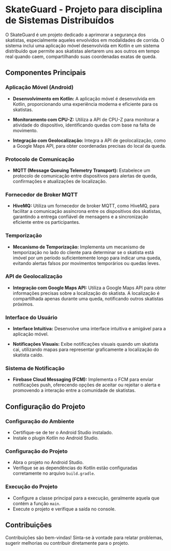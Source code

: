 # SkateGuard - Projeto para disciplina de Sistemas Distribuídos

O SkateGuard é um projeto dedicado a aprimorar a segurança dos skatistas, especialmente aqueles envolvidos em modalidades de corrida. O sistema inclui uma aplicação móvel desenvolvida em Kotlin e um sistema distribuído que permite aos skatistas alertarem uns aos outros em tempo real quando caem, compartilhando suas coordenadas exatas de queda.

## Componentes Principais

### Aplicação Móvel (Android)

- **Desenvolvimento em Kotlin:** A aplicação móvel é desenvolvida em Kotlin, proporcionando uma experiência moderna e eficiente para os skatistas.

- **Monitoramento com CPU-Z:** Utiliza a API de CPU-Z para monitorar a atividade do dispositivo, identificando quedas com base na falta de movimento.

- **Integração com Geolocalização:** Integra a API de geolocalização, como a Google Maps API, para obter coordenadas precisas do local da queda.

### Protocolo de Comunicação

- **MQTT (Message Queuing Telemetry Transport):** Estabelece um protocolo de comunicação entre dispositivos para alertas de queda, confirmações e atualizações de localização.

### Fornecedor de Broker MQTT

- **HiveMQ:** Utiliza um fornecedor de broker MQTT, como HiveMQ, para facilitar a comunicação assíncrona entre os dispositivos dos skatistas, garantindo a entrega confiável de mensagens e a sincronização eficiente entre os participantes.

### Temporização

- **Mecanismo de Temporização:** Implementa um mecanismo de temporização no lado do cliente para determinar se o skatista está imóvel por um período suficientemente longo para indicar uma queda, evitando alertas falsos por movimentos temporários ou quedas leves.

### API de Geolocalização

- **Integração com Google Maps API:** Utiliza a Google Maps API para obter informações precisas sobre a localização do skatista. A localização é compartilhada apenas durante uma queda, notificando outros skatistas próximos.

### Interface do Usuário

- **Interface Intuitiva:** Desenvolve uma interface intuitiva e amigável para a aplicação móvel.

- **Notificações Visuais:** Exibe notificações visuais quando um skatista cai, utilizando mapas para representar graficamente a localização do skatista caído.

### Sistema de Notificação

- **Firebase Cloud Messaging (FCM):** Implementa o FCM para enviar notificações push, oferecendo opções de aceitar ou rejeitar o alerta e promovendo a interação entre a comunidade de skatistas.

## Configuração do Projeto

### Configuração do Ambiente

- Certifique-se de ter o Android Studio instalado.
- Instale o plugin Kotlin no Android Studio.

### Configuração do Projeto

- Abra o projeto no Android Studio.
- Verifique se as dependências do Kotlin estão configuradas corretamente no arquivo `build.gradle`.

### Execução do Projeto

- Configure a classe principal para a execução, geralmente aquela que contém a função `main`.
- Execute o projeto e verifique a saída no console.

## Contribuições

Contribuições são bem-vindas! Sinta-se à vontade para relatar problemas, sugerir melhorias ou contribuir diretamente para o projeto.
